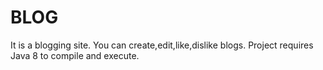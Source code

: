 # BLOG
It is a blogging site. You can create,edit,like,dislike blogs.
Project requires Java 8 to compile and execute.
